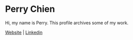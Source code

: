 # Perry Chien
Hi, my name is Perry. This profile archives some of my work.

[Website](https://perryz0.github.io/) | [Linkedin](https://www.linkedin.com/in/peichi1)
